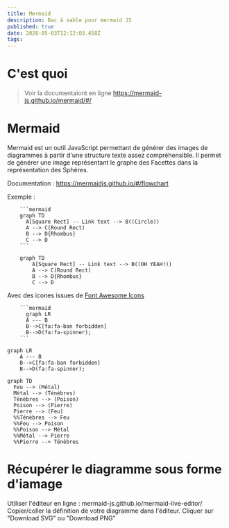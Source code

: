 ```yaml
---
title: Mermaid
description: Bac à sable pour mermaid JS
published: true
date: 2020-05-03T12:12:03.458Z
tags: 
---
```


# C'est quoi
> Voir la documentaiont en ligne https://mermaid-js.github.io/mermaid/#/

# Mermaid

Mermaid est un outil JavaScript permettant de générer des images de diagrammes à partir d'une structure texte assez compréhensible.
Il permet de générer une image représentant le graphe des Facettes dans la représentation des Sphères. 

Documentation : https://mermaidjs.github.io/#/flowchart

Exemple :
```
    ```mermaid
    graph TD
      A[Square Rect] -- Link text --> B((Circle))
  	  A --> C(Round Rect)
      B --> D{Rhombus}
      C --> D
    ```
```

```mermaid
	graph TD
		A[Square Rect] -- Link text --> B((OH YEAH!))
		A --> C(Round Rect)
		B --> D{Rhombus}
		C --> D
```

Avec des icones issues de [Font Awesome Icons](fontawesome.com/icons)

```
    ```mermaid
	  graph LR
      A --- B
      B-->C[fa:fa-ban forbidden]
      B-->D(fa:fa-spinner);
    ```
```

<link rel="stylesheet" href="https://use.fontawesome.com/releases/v5.3.1/css/all.css" crossorigin="anonymous">

```mermaid
graph LR
    A --- B
    B-->C[fa:fa-ban forbidden]
    B-->D(fa:fa-spinner);
```

```mermaid
graph TD
  Feu --> (Métal)
  Métal --> (Ténèbres)
  Ténèbres --> (Poison)
  Poison --> (Pierre)
  Pierre --> (Feu)
  %%Ténèbres --> Feu
  %%Feu --> Poison
  %%Poison --> Métal
  %%Métal --> Pierre
  %%Pierre --> Ténèbres
```

# Récupérer le diagramme sous forme d'iamage

Utiliser l'éditeur en ligne : mermaid-js.github.io/mermaid-live-editor/
Copier/coller la définition de votre diagramme dans l'éditeur.
Cliquer sur "Download SVG" ou "Download PNG"
